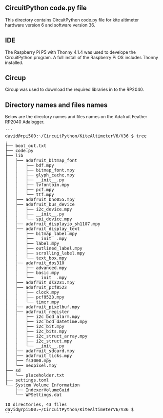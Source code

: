## CircuitPython code.py file
This directory contains CircuitPython code.py file for kite altimeter hardware version 6 and software version 36.

## IDE
The Raspberry Pi P5 with Thonny 4.1.4 was used to develope the CircuitPython program.
A full install of the Raspberry Pi OS includes Thonny installed.

## Circup
Circup was used to download the required libraries in to the RP2040.

## Directory names and files names
Below are the directory names and files names on the Adafruit Feather RP2040 Adalogger.

<pre markdown="1">```
david@rpi500:~/CircuitPython/KiteAltimeterV6/V36 $ tree
.
├── boot_out.txt
├── code.py
├── lib
│   ├── adafruit_bitmap_font
│   │   ├── bdf.mpy
│   │   ├── bitmap_font.mpy
│   │   ├── glyph_cache.mpy
│   │   ├── __init__.py
│   │   ├── lvfontbin.mpy
│   │   ├── pcf.mpy
│   │   └── ttf.mpy
│   ├── adafruit_bno055.mpy
│   ├── adafruit_bus_device
│   │   ├── i2c_device.mpy
│   │   ├── __init__.py
│   │   └── spi_device.mpy
│   ├── adafruit_displayio_sh1107.mpy
│   ├── adafruit_display_text
│   │   ├── bitmap_label.mpy
│   │   ├── __init__.mpy
│   │   ├── label.mpy
│   │   ├── outlined_label.mpy
│   │   ├── scrolling_label.mpy
│   │   └── text_box.mpy
│   ├── adafruit_dps310
│   │   ├── advanced.mpy
│   │   ├── basic.mpy
│   │   └── __init__.mpy
│   ├── adafruit_ds3231.mpy
│   ├── adafruit_pcf8523
│   │   ├── clock.mpy
│   │   ├── pcf8523.mpy
│   │   └── timer.mpy
│   ├── adafruit_pixelbuf.mpy
│   ├── adafruit_register
│   │   ├── i2c_bcd_alarm.mpy
│   │   ├── i2c_bcd_datetime.mpy
│   │   ├── i2c_bit.mpy
│   │   ├── i2c_bits.mpy
│   │   ├── i2c_struct_array.mpy
│   │   ├── i2c_struct.mpy
│   │   └── __init__.py
│   ├── adafruit_sdcard.mpy
│   ├── adafruit_ticks.mpy
│   ├── fs3000.mpy
│   └── neopixel.mpy
├── sd
│   └── placeholder.txt
├── settings.toml
└── System Volume Information
    ├── IndexerVolumeGuid
    └── WPSettings.dat

10 directories, 43 files
david@rpi500:~/CircuitPython/KiteAltimeterV6/V36 $
```</pre>
